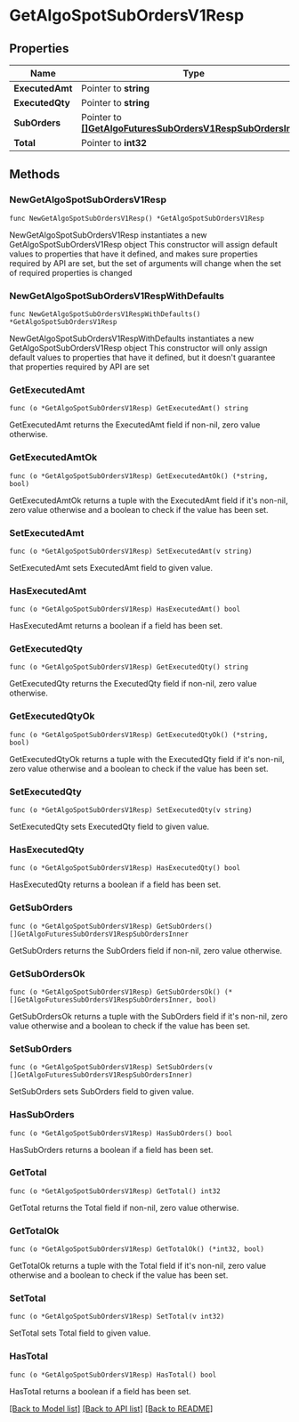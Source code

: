 # GetAlgoSpotSubOrdersV1Resp

## Properties

Name | Type | Description | Notes
------------ | ------------- | ------------- | -------------
**ExecutedAmt** | Pointer to **string** |  | [optional] 
**ExecutedQty** | Pointer to **string** |  | [optional] 
**SubOrders** | Pointer to [**[]GetAlgoFuturesSubOrdersV1RespSubOrdersInner**](GetAlgoFuturesSubOrdersV1RespSubOrdersInner.md) |  | [optional] 
**Total** | Pointer to **int32** |  | [optional] 

## Methods

### NewGetAlgoSpotSubOrdersV1Resp

`func NewGetAlgoSpotSubOrdersV1Resp() *GetAlgoSpotSubOrdersV1Resp`

NewGetAlgoSpotSubOrdersV1Resp instantiates a new GetAlgoSpotSubOrdersV1Resp object
This constructor will assign default values to properties that have it defined,
and makes sure properties required by API are set, but the set of arguments
will change when the set of required properties is changed

### NewGetAlgoSpotSubOrdersV1RespWithDefaults

`func NewGetAlgoSpotSubOrdersV1RespWithDefaults() *GetAlgoSpotSubOrdersV1Resp`

NewGetAlgoSpotSubOrdersV1RespWithDefaults instantiates a new GetAlgoSpotSubOrdersV1Resp object
This constructor will only assign default values to properties that have it defined,
but it doesn't guarantee that properties required by API are set

### GetExecutedAmt

`func (o *GetAlgoSpotSubOrdersV1Resp) GetExecutedAmt() string`

GetExecutedAmt returns the ExecutedAmt field if non-nil, zero value otherwise.

### GetExecutedAmtOk

`func (o *GetAlgoSpotSubOrdersV1Resp) GetExecutedAmtOk() (*string, bool)`

GetExecutedAmtOk returns a tuple with the ExecutedAmt field if it's non-nil, zero value otherwise
and a boolean to check if the value has been set.

### SetExecutedAmt

`func (o *GetAlgoSpotSubOrdersV1Resp) SetExecutedAmt(v string)`

SetExecutedAmt sets ExecutedAmt field to given value.

### HasExecutedAmt

`func (o *GetAlgoSpotSubOrdersV1Resp) HasExecutedAmt() bool`

HasExecutedAmt returns a boolean if a field has been set.

### GetExecutedQty

`func (o *GetAlgoSpotSubOrdersV1Resp) GetExecutedQty() string`

GetExecutedQty returns the ExecutedQty field if non-nil, zero value otherwise.

### GetExecutedQtyOk

`func (o *GetAlgoSpotSubOrdersV1Resp) GetExecutedQtyOk() (*string, bool)`

GetExecutedQtyOk returns a tuple with the ExecutedQty field if it's non-nil, zero value otherwise
and a boolean to check if the value has been set.

### SetExecutedQty

`func (o *GetAlgoSpotSubOrdersV1Resp) SetExecutedQty(v string)`

SetExecutedQty sets ExecutedQty field to given value.

### HasExecutedQty

`func (o *GetAlgoSpotSubOrdersV1Resp) HasExecutedQty() bool`

HasExecutedQty returns a boolean if a field has been set.

### GetSubOrders

`func (o *GetAlgoSpotSubOrdersV1Resp) GetSubOrders() []GetAlgoFuturesSubOrdersV1RespSubOrdersInner`

GetSubOrders returns the SubOrders field if non-nil, zero value otherwise.

### GetSubOrdersOk

`func (o *GetAlgoSpotSubOrdersV1Resp) GetSubOrdersOk() (*[]GetAlgoFuturesSubOrdersV1RespSubOrdersInner, bool)`

GetSubOrdersOk returns a tuple with the SubOrders field if it's non-nil, zero value otherwise
and a boolean to check if the value has been set.

### SetSubOrders

`func (o *GetAlgoSpotSubOrdersV1Resp) SetSubOrders(v []GetAlgoFuturesSubOrdersV1RespSubOrdersInner)`

SetSubOrders sets SubOrders field to given value.

### HasSubOrders

`func (o *GetAlgoSpotSubOrdersV1Resp) HasSubOrders() bool`

HasSubOrders returns a boolean if a field has been set.

### GetTotal

`func (o *GetAlgoSpotSubOrdersV1Resp) GetTotal() int32`

GetTotal returns the Total field if non-nil, zero value otherwise.

### GetTotalOk

`func (o *GetAlgoSpotSubOrdersV1Resp) GetTotalOk() (*int32, bool)`

GetTotalOk returns a tuple with the Total field if it's non-nil, zero value otherwise
and a boolean to check if the value has been set.

### SetTotal

`func (o *GetAlgoSpotSubOrdersV1Resp) SetTotal(v int32)`

SetTotal sets Total field to given value.

### HasTotal

`func (o *GetAlgoSpotSubOrdersV1Resp) HasTotal() bool`

HasTotal returns a boolean if a field has been set.


[[Back to Model list]](../README.md#documentation-for-models) [[Back to API list]](../README.md#documentation-for-api-endpoints) [[Back to README]](../README.md)


